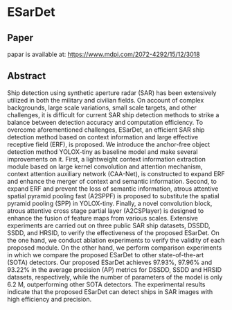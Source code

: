 # ESarDet
## Paper

papar is available at: https://www.mdpi.com/2072-4292/15/12/3018

## Abstract 

Ship detection using synthetic aperture radar (SAR) has been extensively utilized in both the military and civilian fields. On account of complex backgrounds, large scale variations, small scale targets, and other challenges, it is difficult for current SAR ship detection methods to strike a balance between detection accuracy and computation efficiency. To overcome aforementioned challenges, ESarDet, an efficient SAR ship detection method based on context information and large effective receptive field (ERF), is proposed. We introduce the anchor-free object detection method YOLOX-tiny as baseline model and make several improvements on it. First, a lightweight context information extraction module based on large kernel convolution and attention mechanism, context attention auxiliary network (CAA-Net), is constructed to expand ERF and enhance the merger of context and semantic information. Second, to expand ERF and prevent the loss of semantic information, atrous attentive spatial pyramid pooling fast (A2SPPF) is proposed to substitute the spatial pyramid pooling (SPP) in YOLOX-tiny. Finally, a novel convolution block, atrous attentive cross stage partial layer (A2CSPlayer) is designed to enhance the fusion of feature maps from various scales. Extensive experiments are carried out on three public SAR ship datasets, DSSDD, SSDD, and HRSID, to verify the effectiveness of the proposed ESarDet. On the one hand, we conduct ablation experiments to verify the validity of each proposed module. On the other hand, we perform comparison experiments in which we compare the proposed ESarDet to other state-of-the-art (SOTA) detectors. Our proposed ESarDet achieves 97.93%, 97.96% and 93.22% in the average precision (AP) metrics for DSSDD, SSDD and HRSID datasets, respectively, while the number of parameters of the model is only 6.2 M, outperforming other SOTA detectors. The experimental results indicate that the proposed ESarDet can detect ships in SAR images with high efficiency and precision.
